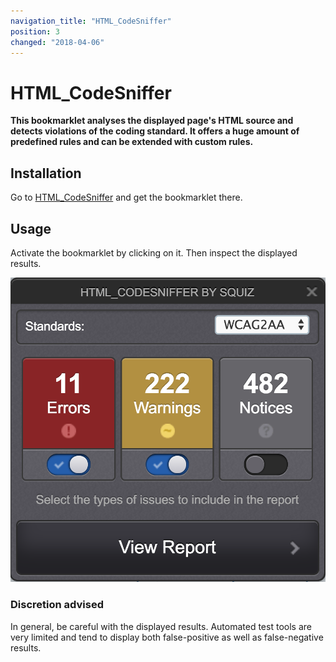 ```yaml
---
navigation_title: "HTML_CodeSniffer"
position: 3
changed: "2018-04-06"
---
```


# HTML_CodeSniffer

**This bookmarklet analyses the displayed page's HTML source and detects violations of the coding standard. It offers a huge amount of predefined rules and can be extended with custom rules.**

## Installation

Go to [HTML_CodeSniffer](http://squizlabs.github.io/HTML_CodeSniffer/) and get the bookmarklet there.

## Usage

Activate the bookmarklet by clicking on it. Then inspect the displayed results.

![HTML_CodeSniffer in action](_media/bookmarklet-html_codesniffer-in-action.png)

### Discretion advised

In general, be careful with the displayed results. Automated test tools are very limited and tend to display both false-positive as well as false-negative results.